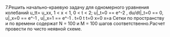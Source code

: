 7.Решить начально-краевую задачу для одномерного уравнения колебаний
u_tt= u_xx, 1 < x < 1, 0 < t < 2;
u|_t=0 == e^-2 , du/dt|_t=0 == 0, u|_x=0 == e^-1 , u|_x=1 == e^-1 .
t=0 t t=0 x=0 x=a
Сетки по пространству и по времени содержат N = 100 и M = 100 шагов соответственно.Расчет провести по чисто неявной схеме.
